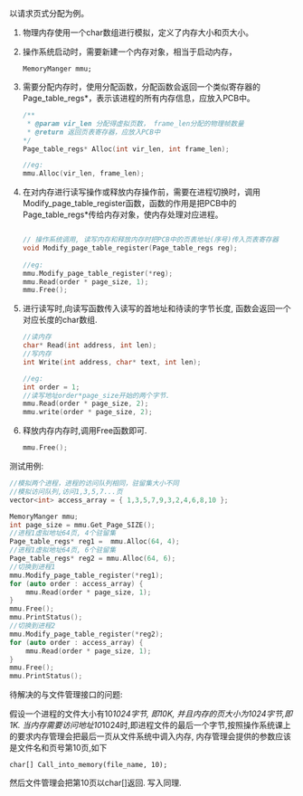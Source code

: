 以请求页式分配为例。

1. 物理内存使用一个char数组进行模拟，定义了内存大小和页大小。
2. 操作系统启动时，需要新建一个内存对象，相当于启动内存， 

    ```MemoryManger mmu; ```
3. 需要分配内存时，使用分配函数，分配函数会返回一个类似寄存器的Page_table_regs*，表示该进程的所有内存信息，应放入PCB中。

    ```cpp
	/**
	 * @param vir_len 分配得虚拟页数， frame_len分配的物理帧数量
	 * @return 返回页表寄存器，应放入PCB中
	*/
	Page_table_regs* Alloc(int vir_len, int frame_len);
	
	//eg:
	mmu.Alloc(vir_len, frame_len);
	```

4. 在对内存进行读写操作或释放内存操作前，需要在进程切换时，调用Modify_page_table_register函数，函数的作用是把PCB中的Page_table_regs*传给内存对象，使内存处理对应进程。

	```cpp

	// 操作系统调用, 读写内存和释放内存时把PCB中的页表地址(序号)传入页表寄存器
	void Modify_page_table_register(Page_table_regs reg);
		
	//eg:
	mmu.Modify_page_table_register(*reg);
	mmu.Read(order * page_size, 1);
	mmu.Free();
	```
5. 进行读写时,向读写函数传入读写的首地址和待读的字节长度, 函数会返回一个对应长度的char数组.
	```cpp
	//读内存
	char* Read(int address, int len);
	//写内存
	int Write(int address, char* text, int len);

	//eg:
	int order = 1;
	//读写地址order*page_size开始的两个字节.
	mmu.Read(order * page_size, 2);
	mmu.write(order * page_size, 2);
	```

6. 释放内存内存时,调用Free函数即可.
	```cpp
	mmu.Free();
	```
测试用例: 
```cpp
//模拟两个进程，进程的访问队列相同，驻留集大小不同
//模拟访问队列,访问1,3,5,7...页
vector<int> access_array = { 1,3,5,7,9,3,2,4,6,8,10 };

MemoryManger mmu;
int page_size = mmu.Get_Page_SIZE();
//进程1虚拟地址64页, 4个驻留集
Page_table_regs* reg1 =  mmu.Alloc(64, 4);
//进程1虚拟地址64页, 6个驻留集
Page_table_regs* reg2 = mmu.Alloc(64, 6);
//切换到进程1
mmu.Modify_page_table_register(*reg1);
for (auto order : access_array) {
	mmu.Read(order * page_size, 1);
}
mmu.Free();
mmu.PrintStatus();
//切换到进程2
mmu.Modify_page_table_register(*reg2);
for (auto order : access_array) {
	mmu.Read(order * page_size, 1);
}
mmu.Free();
mmu.PrintStatus();
```


待解决的与文件管理接口的问题: 

假设一个进程的文件大小有10*1024字节, 即10K, 并且内存的页大小为1024字节,即1K. 当内存需要访问地址10*1024时,即进程文件的最后一个字节,按照操作系统课上的要求内存管理会把最后一页从文件系统中调入内存, 内存管理会提供的参数应该是文件名和页号第10页,如下 
```
char[] Call_into_memory(file_name, 10);
```
然后文件管理会把第10页以char[]返回.
写入同理.

